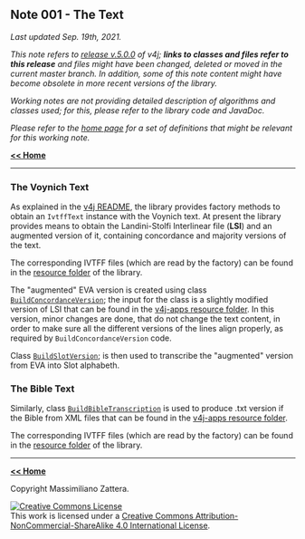 ## Note 001 - The Text

_Last updated Sep. 19th, 2021._

_This note refers to [release v.5.0.0](https://github.com/mzattera/v4j/tree/v.5.0.0) of v4j;
**links to classes and files refer to this release** and files might have been changed, deleted or moved in the current master branch.
In addition, some of this note content might have become obsolete in more recent versions of the library._

_Working notes are not providing detailed description of algorithms and classes used; for this, please refer to the 
library code and JavaDoc._

_Please refer to the [home page](..) for a set of definitions that might be relevant for this working note._

[**<< Home**](..)

---

### The Voynich Text

As explained in the [v4j README](https://github.com/mzattera/v4j#ivtff), the library provides factory methods to 
obtain an `IvtffText` instance with the Voynich text. At present the library provides means to obtain the
Landini-Stolfi Interlinear file (**LSI**) and an augmented version of it, containing concordance and majority versions of the text.

The corresponding IVTFF files (which are read by the factory) can be found in the
[resource folder](https://github.com/mzattera/v4j/tree/v.5.0.0/eclipse/io.github.mattera.v4j/src/main/resources/Transcriptions)
of the library.

The "augmented" EVA version is created using class
[`BuildConcordanceVersion`](https://github.com/mzattera/v4j/blob/v.5.0.0/eclipse/io.github.mzattera.v4j-apps/src/main/java/io/github/mattera/v4j/applications/text/BuildConcordanceVersion.java);
the input for the class is a slightly modified version of LSI that can be found in the
[v4j-apps resource folder](https://github.com/mzattera/v4j/tree/v.5.0.0/eclipse/io.github.mzattera.v4j-apps/src/main/resources/Transcriptions).
In this version, minor changes are done, that do not change the text content, in order to make sure
all the different versions of the lines align properly, as required by `BuildConcordanceVersion` code.

Class
[`BuildSlotVersion`](https://github.com/mzattera/v4j/blob/v.5.0.0/eclipse/io.github.mzattera.v4j-apps/src/main/java/io/github/mattera/v4j/applications/text/BuildSlotVersion.java);
is then used to transcribe the "augmented" version from EVA into Slot alphabeth.

### The Bible Text

Similarly, class
[`BuildBibleTranscription`](https://github.com/mzattera/v4j/blob/v.5.0.0/eclipse/io.github.mzattera.v4j-apps/src/main/java/io/github/mattera/v4j/applications/text/BuildBibleTranscription.java)
is used to produce .txt version if the Bible from  XML files that can be found in the
[v4j-apps resource folder](https://github.com/mzattera/v4j/tree/v.5.0.0/eclipse/io.github.mzattera.v4j-apps/src/main/resources/Transcriptions).

The corresponding IVTFF files (which are read by the factory) can be found in the 
[resource folder](https://github.com/mzattera/v4j/tree/v.5.0.0/eclipse/io.github.mattera.v4j/src/main/resources/Transcriptions/Bible)
of the library.

---

[**<< Home**](..)

Copyright Massimiliano Zattera.

<a rel="license" href="http://creativecommons.org/licenses/by-nc-sa/4.0/"><img alt="Creative Commons License" style="border-width:0" src="https://i.creativecommons.org/l/by-nc-sa/4.0/88x31.png" /></a><br />This work is licensed under a <a rel="license" href="http://creativecommons.org/licenses/by-nc-sa/4.0/">Creative Commons Attribution-NonCommercial-ShareAlike 4.0 International License</a>.
